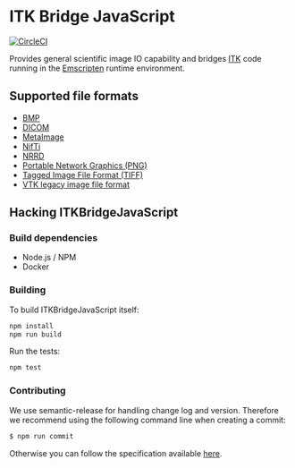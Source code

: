 # ITK Bridge JavaScript

[![CircleCI](https://circleci.com/gh/InsightSoftwareConsortium/ITKBridgeJavaScript.svg?style=svg)](https://circleci.com/gh/InsightSoftwareConsortium/ITKBridgeJavaScript)

Provides general scientific image IO capability and bridges
[ITK](https://itk.org) code running in the
[Emscripten](http://emscripten.org/) runtime environment.

## Supported file formats

- [BMP](https://en.wikipedia.org/wiki/BMP_file_format)
- [DICOM](http://dicom.nema.org/)
- [MetaImage](https://itk.org/Wiki/ITK/MetaIO/Documentation)
- [NifTi](https://nifti.nimh.nih.gov/nifti-1)
- [NRRD](http://teem.sourceforge.net/nrrd/format.html)
- [Portable Network Graphics (PNG)](https://en.wikipedia.org/wiki/Portable_Network_Graphics)
- [Tagged Image File Format (TIFF)](https://en.wikipedia.org/wiki/TIFF)
- [VTK legacy image file format](http://www.vtk.org/VTK/img/file-formats.pdf)

## Hacking ITKBridgeJavaScript

### Build dependencies

- Node.js / NPM
- Docker

### Building

To build ITKBridgeJavaScript itself:

```bash
npm install
npm run build
```

Run the tests:
```bash
npm test
```

### Contributing

We use semantic-release for handling change log and version.
Therefore we recommend using the following command line when
creating a commit:

```sh
$ npm run commit
```

Otherwise you can follow the specification available [here](https://gist.github.com/stephenparish/9941e89d80e2bc58a153).
